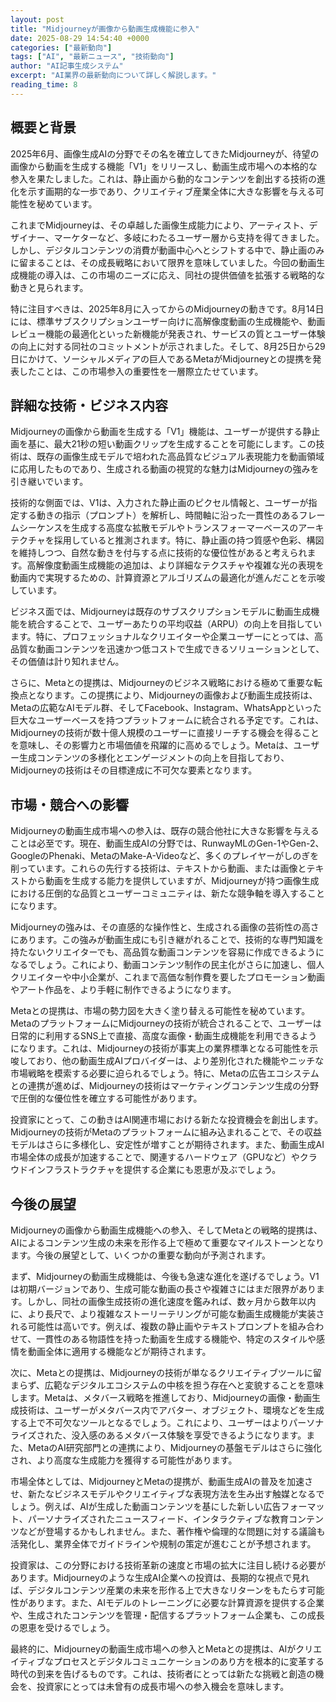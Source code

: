 ```yaml
---
layout: post
title: "Midjourneyが画像から動画生成機能に参入"
date: 2025-08-29 14:54:40 +0000
categories: ["最新動向"]
tags: ["AI", "最新ニュース", "技術動向"]
author: "AI記事生成システム"
excerpt: "AI業界の最新動向について詳しく解説します。"
reading_time: 8
---
```


## 概要と背景

2025年6月、画像生成AIの分野でその名を確立してきたMidjourneyが、待望の画像から動画を生成する機能「V1」をリリースし、動画生成市場への本格的な参入を果たしました。これは、静止画から動的なコンテンツを創出する技術の進化を示す画期的な一歩であり、クリエイティブ産業全体に大きな影響を与える可能性を秘めています。

これまでMidjourneyは、その卓越した画像生成能力により、アーティスト、デザイナー、マーケターなど、多岐にわたるユーザー層から支持を得てきました。しかし、デジタルコンテンツの消費が動画中心へとシフトする中で、静止画のみに留まることは、その成長戦略において限界を意味していました。今回の動画生成機能の導入は、この市場のニーズに応え、同社の提供価値を拡張する戦略的な動きと見られます。

特に注目すべきは、2025年8月に入ってからのMidjourneyの動きです。8月14日には、標準サブスクリプションユーザー向けに高解像度動画の生成機能や、動画レビュー機能の最適化といった新機能が発表され、サービスの質とユーザー体験の向上に対する同社のコミットメントが示されました。そして、8月25日から29日にかけて、ソーシャルメディアの巨人であるMetaがMidjourneyとの提携を発表したことは、この市場参入の重要性を一層際立たせています。

## 詳細な技術・ビジネス内容

Midjourneyの画像から動画を生成する「V1」機能は、ユーザーが提供する静止画を基に、最大21秒の短い動画クリップを生成することを可能にします。この技術は、既存の画像生成モデルで培われた高品質なビジュアル表現能力を動画領域に応用したものであり、生成される動画の視覚的な魅力はMidjourneyの強みを引き継いでいます。

技術的な側面では、V1は、入力された静止画のピクセル情報と、ユーザーが指定する動きの指示（プロンプト）を解析し、時間軸に沿った一貫性のあるフレームシーケンスを生成する高度な拡散モデルやトランスフォーマーベースのアーキテクチャを採用していると推測されます。特に、静止画の持つ質感や色彩、構図を維持しつつ、自然な動きを付与する点に技術的な優位性があると考えられます。高解像度動画生成機能の追加は、より詳細なテクスチャや複雑な光の表現を動画内で実現するための、計算資源とアルゴリズムの最適化が進んだことを示唆しています。

ビジネス面では、Midjourneyは既存のサブスクリプションモデルに動画生成機能を統合することで、ユーザーあたりの平均収益（ARPU）の向上を目指しています。特に、プロフェッショナルなクリエイターや企業ユーザーにとっては、高品質な動画コンテンツを迅速かつ低コストで生成できるソリューションとして、その価値は計り知れません。

さらに、Metaとの提携は、Midjourneyのビジネス戦略における極めて重要な転換点となります。この提携により、Midjourneyの画像および動画生成技術は、Metaの広範なAIモデル群、そしてFacebook、Instagram、WhatsAppといった巨大なユーザーベースを持つプラットフォームに統合される予定です。これは、Midjourneyの技術が数十億人規模のユーザーに直接リーチする機会を得ることを意味し、その影響力と市場価値を飛躍的に高めるでしょう。Metaは、ユーザー生成コンテンツの多様化とエンゲージメントの向上を目指しており、Midjourneyの技術はその目標達成に不可欠な要素となります。

## 市場・競合への影響

Midjourneyの動画生成市場への参入は、既存の競合他社に大きな影響を与えることは必至です。現在、動画生成AIの分野では、RunwayMLのGen-1やGen-2、GoogleのPhenaki、MetaのMake-A-Videoなど、多くのプレイヤーがしのぎを削っています。これらの先行する技術は、テキストから動画、または画像とテキストから動画を生成する能力を提供していますが、Midjourneyが持つ画像生成における圧倒的な品質とユーザーコミュニティは、新たな競争軸を導入することになります。

Midjourneyの強みは、その直感的な操作性と、生成される画像の芸術性の高さにあります。この強みが動画生成にも引き継がれることで、技術的な専門知識を持たないクリエイターでも、高品質な動画コンテンツを容易に作成できるようになるでしょう。これにより、動画コンテンツ制作の民主化がさらに加速し、個人クリエイターや中小企業が、これまで高価な制作費を要したプロモーション動画やアート作品を、より手軽に制作できるようになります。

Metaとの提携は、市場の勢力図を大きく塗り替える可能性を秘めています。MetaのプラットフォームにMidjourneyの技術が統合されることで、ユーザーは日常的に利用するSNS上で直接、高度な画像・動画生成機能を利用できるようになります。これは、Midjourneyの技術が事実上の業界標準となる可能性を示唆しており、他の動画生成AIプロバイダーは、より差別化された機能やニッチな市場戦略を模索する必要に迫られるでしょう。特に、Metaの広告エコシステムとの連携が進めば、Midjourneyの技術はマーケティングコンテンツ生成の分野で圧倒的な優位性を確立する可能性があります。

投資家にとって、この動きはAI関連市場における新たな投資機会を創出します。Midjourneyの技術がMetaのプラットフォームに組み込まれることで、その収益モデルはさらに多様化し、安定性が増すことが期待されます。また、動画生成AI市場全体の成長が加速することで、関連するハードウェア（GPUなど）やクラウドインフラストラクチャを提供する企業にも恩恵が及ぶでしょう。

## 今後の展望

Midjourneyの画像から動画生成機能への参入、そしてMetaとの戦略的提携は、AIによるコンテンツ生成の未来を形作る上で極めて重要なマイルストーンとなります。今後の展望として、いくつかの重要な動向が予測されます。

まず、Midjourneyの動画生成機能は、今後も急速な進化を遂げるでしょう。V1は初期バージョンであり、生成可能な動画の長さや複雑さにはまだ限界があります。しかし、同社の画像生成技術の進化速度を鑑みれば、数ヶ月から数年以内に、より長尺で、より複雑なストーリーテリングが可能な動画生成機能が実装される可能性は高いです。例えば、複数の静止画やテキストプロンプトを組み合わせて、一貫性のある物語性を持った動画を生成する機能や、特定のスタイルや感情を動画全体に適用する機能などが期待されます。

次に、Metaとの提携は、Midjourneyの技術が単なるクリエイティブツールに留まらず、広範なデジタルエコシステムの中核を担う存在へと変貌することを意味します。Metaは、メタバース戦略を推進しており、Midjourneyの画像・動画生成技術は、ユーザーがメタバース内でアバター、オブジェクト、環境などを生成する上で不可欠なツールとなるでしょう。これにより、ユーザーはよりパーソナライズされた、没入感のあるメタバース体験を享受できるようになります。また、MetaのAI研究部門との連携により、Midjourneyの基盤モデルはさらに強化され、より高度な生成能力を獲得する可能性があります。

市場全体としては、MidjourneyとMetaの提携が、動画生成AIの普及を加速させ、新たなビジネスモデルやクリエイティブな表現方法を生み出す触媒となるでしょう。例えば、AIが生成した動画コンテンツを基にした新しい広告フォーマット、パーソナライズされたニュースフィード、インタラクティブな教育コンテンツなどが登場するかもしれません。また、著作権や倫理的な問題に対する議論も活発化し、業界全体でガイドラインや規制の策定が進むことが予想されます。

投資家は、この分野における技術革新の速度と市場の拡大に注目し続ける必要があります。Midjourneyのような生成AI企業への投資は、長期的な視点で見れば、デジタルコンテンツ産業の未来を形作る上で大きなリターンをもたらす可能性があります。また、AIモデルのトレーニングに必要な計算資源を提供する企業や、生成されたコンテンツを管理・配信するプラットフォーム企業も、この成長の恩恵を受けるでしょう。

最終的に、Midjourneyの動画生成市場への参入とMetaとの提携は、AIがクリエイティブなプロセスとデジタルコミュニケーションのあり方を根本的に変革する時代の到来を告げるものです。これは、技術者にとっては新たな挑戦と創造の機会を、投資家にとっては未曾有の成長市場への参入機会を意味します。
